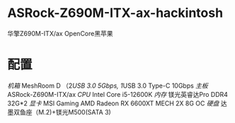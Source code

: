 # ASRock-Z690M-ITX-ax-hackintosh
华擎Z690M-ITX/ax OpenCore黑苹果

# 配置
*机箱* MeshRoom D （2*USB 3.0 5Gbps, 1*USB 3.0 Type-C 10Gbps
*主板* ASRock-Z690M-ITX/ax
*CPU* Intel Core i5-12600K
*内存* 镁光英睿达Pro DDR4 32G*2
*显卡* MSI Gaming AMD Radeon RX 6600XT MECH 2X 8G OC
*硬盘* 达墨双鱼座（M.2)+镁光M500(SATA 3)
